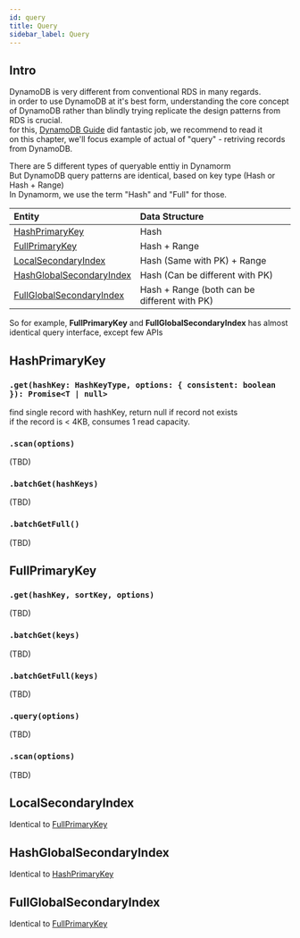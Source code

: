 ```yaml
---
id: query
title: Query
sidebar_label: Query
---
```


## Intro
DynamoDB is very different from conventional RDS in many regards.  
in order to use DynamoDB at it's best form, understanding the core concept of DynamoDB rather than blindly trying replicate the design patterns from RDS is crucial.    
for this, [DynamoDB Guide](https://www.dynamodbguide.com/what-is-dynamo-db/) did fantastic job, we recommend to read it  
on this chapter, we'll focus example of actual of "query" - retriving records from DynamoDB.  

There are 5 different types of queryable enttiy in Dynamorm  
But DynamoDB query patterns are identical, based on key type (Hash or Hash + Range)  
In Dynamorm, we use the term "Hash" and "Full" for those.  

| Entity                   | Data Structure                               |
| :---                     |  :---                                        |
| [HashPrimaryKey](#hashprimarykey)           | Hash                                         |
| [FullPrimaryKey](#fullprimarykey)           | Hash + Range                                 |
| [LocalSecondaryIndex](#localsecondaryindex)      | Hash (Same with PK) + Range                  |
| [HashGlobalSecondaryIndex](#hashglobalsecondaryindex) | Hash (Can be different with PK)              |
| [FullGlobalSecondaryIndex](#fullglobalsecondaryindex) | Hash + Range (both can be different with PK) |

So for example, **FullPrimaryKey** and **FullGlobalSecondaryIndex** has almost identical query interface, except few APIs


## HashPrimaryKey
### ```.get(hashKey: HashKeyType, options: { consistent: boolean }): Promise<T | null>```
find single record with hashKey, return null if record not exists  
if the record is < 4KB, consumes 1 read capacity.
### ```.scan(options)```
(TBD)

### ```.batchGet(hashKeys)```
(TBD)

### ```.batchGetFull()```
(TBD)

## FullPrimaryKey
### ```.get(hashKey, sortKey, options)```
(TBD)

### ```.batchGet(keys)```
(TBD)

### ```.batchGetFull(keys)```
(TBD)

### ```.query(options)```
(TBD)

### ```.scan(options)```
(TBD)

## LocalSecondaryIndex
Identical to [FullPrimaryKey](#fullprimarykey)

## HashGlobalSecondaryIndex
Identical to [HashPrimaryKey](#hashprimarykey)

## FullGlobalSecondaryIndex
Identical to [FullPrimaryKey](#fullprimarykey)

<!-- ### .delete(hashKey, sortKey)
### .update(hashKey, sortKey, changes)
### .batchDelete(keys) -->
<!-- #### .delete(hashKey)
#### .batchDelete(hashKeys)
#### .update(hashKey, changes) -->